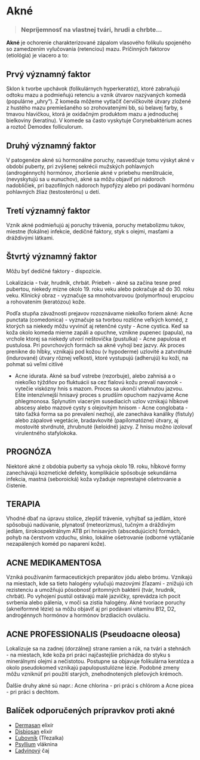 Akné
====


> ### Nepríjemnosť na vlastnej tvári, hrudi a chrbte...
>
>

**Akné** je ochorenie charakterizované zápalom vlasového folikulu spojeného so
zamedzením vylučovania (retenciou) mazu. Príčinných faktorov (etiológia) je
viacero a to:

Prvý významný faktor
--------------------

Sklon k tvorbe upchávok (folikulárnych hyperkeratóz), ktoré zabraňujú odtoku
mazu a podmieňujú retenciu a vznik útvarov nazývaných komedá (populárne „uhry“).
Z komeda môžeme vytlačiť červíčkovité útvary zložené z hustého mazu premiešaného
so zrohovatenými bb, sú belavej farby, s tmavou hlavičkou, ktorá je oxidačným
produktom mazu a jednoduchej bielkoviny (keratínu). V komede sa často vyskytuje
Corynebaktérium acnes a roztoč Demodex folliculorum.

Druhý významný faktor
---------------------

V patogenéze akné sú hormonálne poruchy, nasvedčuje tomu výskyt akné v období
puberty, pri zvýšenej sekrécii mužských pohlavných (androgénnych) hormónov,
zhoršenie akné v priebehu menštruácie, (nevyskytujú sa u eunuchov), akné sa môžu
objaviť pri nádoroch nadobličiek, pri bazofilných nádoroch hypofýzy alebo pri
podávaní hormónu pohlavných žliaz (testosterónu) u detí.

Tretí významný faktor
---------------------

Vznik akné podmieňujú aj poruchy trávenia, poruchy metabolizmu tukov, miestne
(fokálne) infekcie, dedičné faktory, styk s olejmi, masťami a dráždivými
látkami.

Štvrtý významný faktor
----------------------

Môžu byť dedičné faktory - dispozície.

Lokalizácia - tvár, hrudník, chrbát.   Priebeh - akné sa začína tesne pred
pubertou, niekedy mizne okolo 19. roku veku alebo pokračuje až do 30. roku veku.
Klinický obraz - vyznačuje sa mnohotvarovou (polymorfnou) erupciou a rohovatením
(keratózou) kože.

Podľa stupňa závažnosti prejavov rozoznávame niekoľko foriem akné:   Acne
punctata (comedonica) - vyznačuje sa tvorbou rozlične veľkých koméd, z ktorých
sa niekedy môžu vyvinúť aj retenčné cysty - Acne cystica. Keď sa koža okolo
komeda mierne zapáli a opuchne, vznikne pupenec (papula), na vrchole ktorej sa
niekedy utvorí neštovička (pustulka) - Acne papulosa et pustulosa.   Pri
povrchových formách sa akné vyhojí bez jazvy. Ak proces prenikne do hĺbky,
vznikajú pod kožou (v hypoderme) uzlovité a zatvrdnuté (indurované) útvary
rôznej veľkosti, ktoré vystupujú (adherujú) ku koži, na pohmat sú veľmi citlivé
- Acne idurata.   Akné sa buď vstrebe (rezorbuje), alebo zahnisá a o niekoľko
týždňov po fluktuácii sa cez fialovú kožu prevalí navonok - vytečie viskózny
hnis s mazom.   Proces sa ukončí vtiahnutou jazvou. Ešte intenzívnejší hnisavý
proces s prudším opuchom nazývame Acne phlegmonosa. Splynutím viacerým
susediacich uzlov vznikajú hĺbkové abscesy alebo mazové cysty s olejovitým
hnisom - Acne conglobata - táto ťažká forma sa po prevalení nezhojí, ale
zanecháva kanáliky (fistuly) alebo zápalové vegetácie, bradavkovité
(papilomatózne) útvary, aj mostovité stvrdnuté, zhrubnuté (keloidné) jazvy. Z
hnisu možno izolovať virulentného stafylokoka.

PROGNÓZA
--------

Niektoré akné z obdobia puberty sa vyhoja okolo 19. roku, hĺbkové formy
zanechávajú kozmetické defekty, komplikácie spôsobuje sekundárna infekcia,
mastná (seboroická) koža vyžaduje neprestajné ošetrovanie a čistenie.

TERAPIA
-------

Vhodné dbať na úpravu stolice, zlepšiť trávenie, vyhýbať sa jedlám, ktoré
spôsobujú nadúvanie, plynatosť (meteorizmus), tučným a dráždivým jedlám,
širokospektrálnym ATB pri hnisavých (abscedujúcich) formách, pohyb na čerstvom
vzduchu, slnko, lokálne ošetrovanie (odborné vytláčanie nezapálených koméd po
naparení kože).

ACNE MEDIKAMENTOSA
------------------

Vzniká používaním farmaceutických preparátov jódu alebo brómu. Vznikajú na
miestach, kde sa tieto halogény vylučujú mazovými žľazami - znižujú ich
rezistenciu a umožňujú pôsobnosť prítomných baktérií (tvár, hrudník, chrbát). Po
vyhojení pustúl ostávajú malé jazvičky, sprevádza ich pocit svrbenia alebo
pálenia, v moči sa zistia halogény. Akné tvoriace poruchy (akneiformné lézie) sa
môžu objaviť aj pri podávaní vitamínu B12, D2, androgénnych hormónov a hormónov
brzdiacich ovuláciu.

ACNE PROFESSIONALIS (Pseudoacne oleosa)
---------------------------------------

Lokalizuje sa na zadnej (dorzálnej) strane ramien a rúk, na tvári a stehnách -
na miestach, kde koža pri práci najčastejšie prichádza do styku s minerálnymi
olejmi a nečistotou. Postupne sa objavuje folikulárna keratóza a okolo
pseudokomed vznikajú papulopustulózne lézie. Podobné zmeny môžu vzniknúť pri
použití starých, znehodnotených pleťových krémoch.

Ďalšie druhy akné sú napr.: Acne chlorina - pri práci s chlórom a Acne picea -
pri práci s dechtom.

Balíček odporučených prípravkov proti akné
------------------------------------------

* [Dermasan](../elixiry/dermasan) elixír
* [Disbiosan](../elixiry/disbiosan) elixír
* [Ľubovník](../tinktury/lubovnik) (Třezalka)
* [Psyllium](../caje/psyllium) vláknina
* [Ľadvinový](../caje/ladviny) čaj
